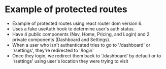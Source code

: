 # Example of protected routes

- Example of protected routes using react router dom version 6.
- Uses a fake useAuth hook to determine user's auth status.
- Have 4 public components (Nav, Home, Pricing, and Login) and 2 private components (Dashboard and Settings).
- When a user who isn't authenticated tries to go to '/dashboard' or '/settings', they're redirected to '/login'
- Once they login, we redirect them back to '/dashboard' by default or to '/settings' using user's location they were trying to visit
